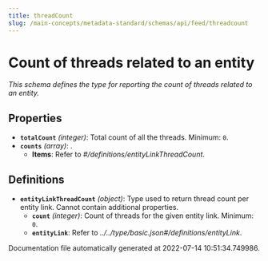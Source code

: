 ```yaml
---
title: threadCount
slug: /main-concepts/metadata-standard/schemas/api/feed/threadcount
---
```


# Count of threads related to an entity

*This schema defines the type for reporting the count of threads related to an entity.*

## Properties

- **`totalCount`** *(integer)*: Total count of all the threads. Minimum: `0`.
- **`counts`** *(array)*: .
  - **Items**: Refer to *#/definitions/entityLinkThreadCount*.
## Definitions

- **`entityLinkThreadCount`** *(object)*: Type used to return thread count per entity link. Cannot contain additional properties.
  - **`count`** *(integer)*: Count of threads for the given entity link. Minimum: `0`.
  - **`entityLink`**: Refer to *../../type/basic.json#/definitions/entityLink*.


Documentation file automatically generated at 2022-07-14 10:51:34.749986.
